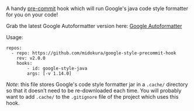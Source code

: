 A handy [pre-commit](http://pre-commit.com/) hook which will run Google's java
code style formatter for you on your code!

Grab the latest Google Autoformatter version here: [Google Autoformatter](https://github.com/google/google-java-format/releases)

Usage:

```
repos:
  - repo: https://github.com/midokura/google-style-precommit-hook
    rev: v2.0.0
    hooks:
        - id: google-style-java
        args: [-v 1.14.0]
```

*Note*: this file stores Google's code style formatter jar in a `.cache/`
directory so that it doesn't need to be re-downloaded each time.  You will
probably want to add `.cache/` to the `.gitignore` file of the project which
uses this hook.
